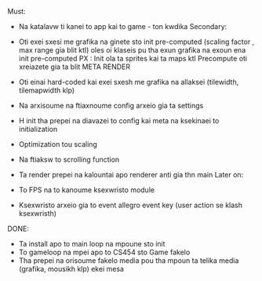 Must:
* Na katalavw ti kanei to app kai to game - ton kwdika 
Secondary:
* Oti exei sxesi me grafika na ginete sto init pre-computed (scaling factor , max range gia blit ktl)
	oles oi klaseis pu tha exun grafika na exoun ena init pre-computed
	PX :
	Init ola ta sprites kai ta maps ktl
	Precompute oti xreiazete gia ta blit
	META RENDER
	
* Oti einai hard-coded kai exei sxesh me grafika na allaksei (tilewidth, tilemapwidth klp)
* Na arxisoume na ftiaxnoume config arxeio gia ta settings
* H init tha prepei na diavazei to config kai meta na ksekinaei to initialization
* Optimization tou scaling
* Na ftiaksw to scrolling function
* Ta render prepei na kalountai apo renderer anti gia thn main
Later on:
* To FPS na to kanoume ksexwristo module
* Ksexwristo arxeio gia to event allegro event key (user action se klash ksexwristh)






DONE:
* Ta install apo to main loop na mpoune sto init
* To gameloop na mpei apo to CS454 sto Game fakelo
* Tha prepei na orisoume fakelo media pou tha mpoun ta telika media (grafika, mousikh klp) ekei mesa